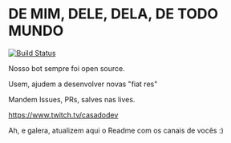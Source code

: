 # DE MIM, DELE, DELA, DE TODO MUNDO
[![Build Status](https://github.com/casadodev/bot-twitch-python/workflows/Build/badge.svg)](https://github.com/casadodev/bot-twitch-python/actions?query=branch:master+workflow:Build)

Nosso bot sempre foi open source.

Usem, ajudem a desenvolver novas "fiat res"



Mandem Issues, PRs, salves nas lives.

https://www.twitch.tv/casadodev

Ah, e galera, atualizem aqui o Readme com os canais de vocês :)
